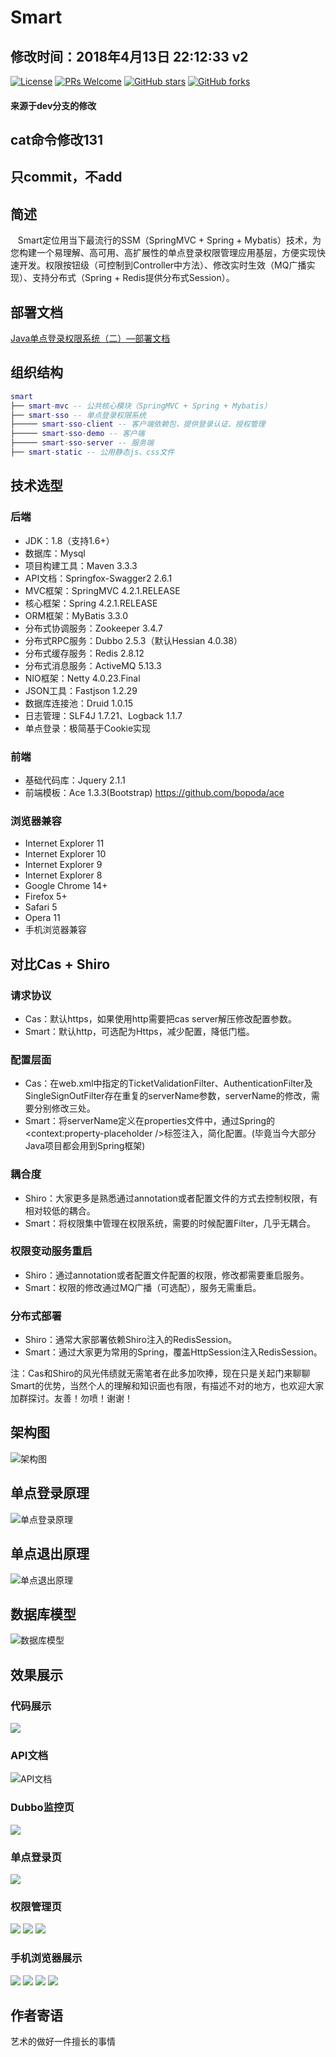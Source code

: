 # Smart
## 修改时间：2018年4月13日 22:12:33 v2
[![License](https://img.shields.io/badge/license-MIT-blue.svg)](http://opensource.org/licenses/MIT)
[![PRs Welcome](https://img.shields.io/badge/PRs-welcome-brightgreen.svg)](https://github.com/a466350665/smart/pulls)
[![GitHub stars](https://img.shields.io/github/stars/a466350665/smart.svg?style=social&label=Stars)](https://github.com/a466350665/smart)
[![GitHub forks](https://img.shields.io/github/forks/a466350665/smart.svg?style=social&label=Fork)](https://github.com/a466350665/smart)

####  来源于dev分支的修改
## cat命令修改131
## 只commit，不add

## 简述
    Smart定位用当下最流行的SSM（SpringMVC + Spring + Mybatis）技术，为您构建一个易理解、高可用、高扩展性的单点登录权限管理应用基层，方便实现快速开发。权限按钮级（可控制到Controller中方法）、修改实时生效（MQ广播实现）、支持分布式（Spring + Redis提供分布式Session）。
 
## 部署文档
[Java单点登录权限系统（二）—部署文档](http://blog.csdn.net/a466350665/article/details/79628553)

## 组织结构

``` lua
smart
├── smart-mvc -- 公共核心模块（SpringMVC + Spring + Mybatis）
├── smart-sso -- 单点登录权限系统
├───── smart-sso-client -- 客户端依赖包，提供登录认证、授权管理
├───── smart-sso-demo -- 客户端
├───── smart-sso-server -- 服务端
├── smart-static -- 公用静态js、css文件
```

## 技术选型

### 后端
- JDK：1.8（支持1.6+）
- 数据库：Mysql
- 项目构建工具：Maven 3.3.3
- API文档：Springfox-Swagger2 2.6.1
- MVC框架：SpringMVC 4.2.1.RELEASE
- 核心框架：Spring 4.2.1.RELEASE
- ORM框架：MyBatis 3.3.0
- 分布式协调服务：Zookeeper 3.4.7
- 分布式RPC服务：Dubbo 2.5.3（默认Hessian 4.0.38）
- 分布式缓存服务：Redis 2.8.12
- 分布式消息服务：ActiveMQ 5.13.3
- NIO框架：Netty 4.0.23.Final
- JSON工具：Fastjson 1.2.29
- 数据库连接池：Druid 1.0.15
- 日志管理：SLF4J 1.7.21、Logback 1.1.7
- 单点登录：极简基于Cookie实现

### 前端
- 基础代码库：Jquery 2.1.1
- 前端模板：Ace 1.3.3(Bootstrap) https://github.com/bopoda/ace

### 浏览器兼容
- Internet Explorer 11
- Internet Explorer 10
- Internet Explorer 9
- Internet Explorer 8
- Google Chrome 14+
- Firefox 5+
- Safari 5
- Opera 11
- 手机浏览器兼容

## 对比Cas + Shiro

### 请求协议
- Cas：默认https，如果使用http需要把cas server解压修改配置参数。<br>
- Smart：默认http，可选配为Https，减少配置，降低门槛。

### 配置层面
- Cas：在web.xml中指定的TicketValidationFilter、AuthenticationFilter及SingleSignOutFilter存在重复的serverName参数，serverName的修改，需要分别修改三处。<br>
- Smart：将serverName定义在properties文件中，通过Spring的<context:property-placeholder />标签注入，简化配置。(毕竟当今大部分Java项目都会用到Spring框架)

### 耦合度
- Shiro：大家更多是熟悉通过annotation或者配置文件的方式去控制权限，有相对较低的耦合。<br>
- Smart：将权限集中管理在权限系统，需要的时候配置Filter，几乎无耦合。

### 权限变动服务重启
- Shiro：通过annotation或者配置文件配置的权限，修改都需要重启服务。<br>
- Smart：权限的修改通过MQ广播（可选配），服务无需重启。

### 分布式部署
- Shiro：通常大家部署依赖Shiro注入的RedisSession。<br>
- Smart：通过大家更为常用的Spring，覆盖HttpSession注入RedisSession。

注：Cas和Shiro的风光伟绩就无需笔者在此多加吹捧，现在只是关起门来聊聊Smart的优势，当然个人的理解和知识面也有限，有描述不对的地方，也欢迎大家加群探讨。友善！勿喷！谢谢！

## 架构图
![架构图](smart-structure.png)

## 单点登录原理
![单点登录原理](smart-sso.png)

## 单点退出原理
![单点退出原理](smart-logout.png)
    
## 数据库模型
![数据库模型](smart-pdm.jpg)

## 效果展示

### 代码展示
![](http://img.blog.csdn.net/20170505101226577?watermark/2/text/aHR0cDovL2Jsb2cuY3Nkbi5uZXQvYTQ2NjM1MDY2NQ==/font/5a6L5L2T/fontsize/400/fill/I0JBQkFCMA==/dissolve/70/gravity/SouthEast)

### API文档
![API文档](http://img.blog.csdn.net/20170420095340652?watermark/2/text/aHR0cDovL2Jsb2cuY3Nkbi5uZXQvYTQ2NjM1MDY2NQ==/font/5a6L5L2T/fontsize/400/fill/I0JBQkFCMA==/dissolve/70/gravity/SouthEast)

### Dubbo监控页
![](http://img.blog.csdn.net/20170505100908560?watermark/2/text/aHR0cDovL2Jsb2cuY3Nkbi5uZXQvYTQ2NjM1MDY2NQ==/font/5a6L5L2T/fontsize/400/fill/I0JBQkFCMA==/dissolve/70/gravity/SouthEast)

### 单点登录页
![](http://img.blog.csdn.net/20170106172009071?watermark/2/text/aHR0cDovL2Jsb2cuY3Nkbi5uZXQvYTQ2NjM1MDY2NQ==/font/5a6L5L2T/fontsize/400/fill/I0JBQkFCMA==/dissolve/70/gravity/SouthEast)

### 权限管理页
![](http://img.blog.csdn.net/20170106172032962?watermark/2/text/aHR0cDovL2Jsb2cuY3Nkbi5uZXQvYTQ2NjM1MDY2NQ==/font/5a6L5L2T/fontsize/400/fill/I0JBQkFCMA==/dissolve/70/gravity/SouthEast)
![](http://img.blog.csdn.net/20170106172050728?watermark/2/text/aHR0cDovL2Jsb2cuY3Nkbi5uZXQvYTQ2NjM1MDY2NQ==/font/5a6L5L2T/fontsize/400/fill/I0JBQkFCMA==/dissolve/70/gravity/SouthEast)
![](http://img.blog.csdn.net/20170106172102416?watermark/2/text/aHR0cDovL2Jsb2cuY3Nkbi5uZXQvYTQ2NjM1MDY2NQ==/font/5a6L5L2T/fontsize/400/fill/I0JBQkFCMA==/dissolve/70/gravity/SouthEast)

### 手机浏览器展示
![](http://img.blog.csdn.net/20170106172646403?watermark/2/text/aHR0cDovL2Jsb2cuY3Nkbi5uZXQvYTQ2NjM1MDY2NQ==/font/5a6L5L2T/fontsize/400/fill/I0JBQkFCMA==/dissolve/70/gravity/SouthEast)
![](http://img.blog.csdn.net/20170106172905092?watermark/2/text/aHR0cDovL2Jsb2cuY3Nkbi5uZXQvYTQ2NjM1MDY2NQ==/font/5a6L5L2T/fontsize/400/fill/I0JBQkFCMA==/dissolve/70/gravity/SouthEast)
![](http://img.blog.csdn.net/20170106172915803?watermark/2/text/aHR0cDovL2Jsb2cuY3Nkbi5uZXQvYTQ2NjM1MDY2NQ==/font/5a6L5L2T/fontsize/400/fill/I0JBQkFCMA==/dissolve/70/gravity/SouthEast)
![](http://img.blog.csdn.net/20170106172926694?watermark/2/text/aHR0cDovL2Jsb2cuY3Nkbi5uZXQvYTQ2NjM1MDY2NQ==/font/5a6L5L2T/fontsize/400/fill/I0JBQkFCMA==/dissolve/70/gravity/SouthEast)

## 作者寄语
艺术的做好一件擅长的事情
